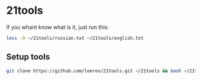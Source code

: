 # 21tools
If you whant know what is it, just run this:
```bash
less -O ~/21tools/russian.txt ~/21tools/english.txt
```
## Setup tools

``` bash
git clone https://github.com/leerov/21tools.git ~/21tools && bash ~/21tools/setup.sh

```
